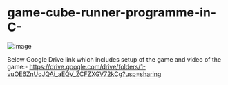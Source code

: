# game-cube-runner-programme-in-C-
![image](https://github.com/vikram200121063/game-cube-runner-programme-in-C-/assets/92369802/7e96fd28-2cc4-4a1a-9490-3f114b048c4e)

Below Google Drive link which includes setup of the game and video of the game:-
https://drive.google.com/drive/folders/1-vuOE6ZnUoJQAi_aEQV_ZCFZXGV72kCg?usp=sharing

